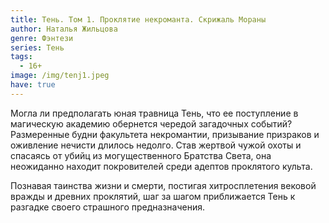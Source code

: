 ```yaml
---
title: Тень. Том 1. Проклятие некроманта. Скрижаль Мораны
author: Наталья Жильцова
genre: Фэнтези
series: Тень
tags:
  - 16+
image: /img/tenj1.jpeg
have: true
---
```

Могла ли предполагать юная травница Тень, что ее поступление в магическую академию обернется чередой загадочных событий? Размеренные будни факультета некромантии, призывание призраков и оживление нечисти длилось недолго. Став жертвой чужой охоты и спасаясь от убийц из могущественного Братства Света, она неожиданно находит покровителей среди адептов проклятого культа.

Познавая таинства жизни и смерти, постигая хитросплетения вековой вражды и древних проклятий, шаг за шагом приближается Тень к разгадке своего страшного предназначения.